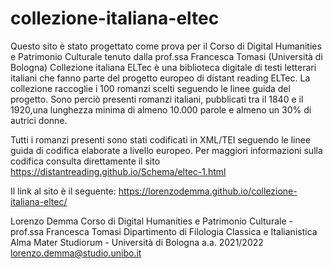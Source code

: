 # collezione-italiana-eltec
Questo sito è stato progettato come prova per il Corso di Digital Humanities e Patrimonio Culturale tenuto dalla prof.ssa Francesca Tomasi (Università di Bologna) 
Collezione italiana ELTec è una biblioteca digitale di testi letterari italiani che fanno parte del progetto europeo di distant reading ELTec. 
La collezione raccoglie i 100 romanzi scelti seguendo le linee guida del progetto. 
Sono perciò presenti romanzi italiani, pubblicati tra il 1840 e il 1920,una lunghezza minima di almeno 10.000 parole e almeno un 30% di autrici donne.

Tutti i romanzi presenti sono stati codificati in XML/TEI seguendo le linee guida di codifica elaborate a livello europeo. Per maggiori informazioni sulla codifica consulta direttamente il sito https://distantreading.github.io/Schema/eltec-1.html

Il link al sito è il seguente: https://lorenzodemma.github.io/collezione-italiana-eltec/

Lorenzo Demma 
Corso di Digital Humanities e Patrimonio Culturale - prof.ssa Francesca Tomasi 
Dipartimento di Filologia Classica e Italianistica 
Alma Mater Studiorum - Università di Bologna 
a.a. 2021/2022 
lorenzo.demma@studio.unibo.it
